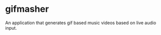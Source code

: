 gifmasher
=========

An application that generates gif based music videos based on live audio input.
